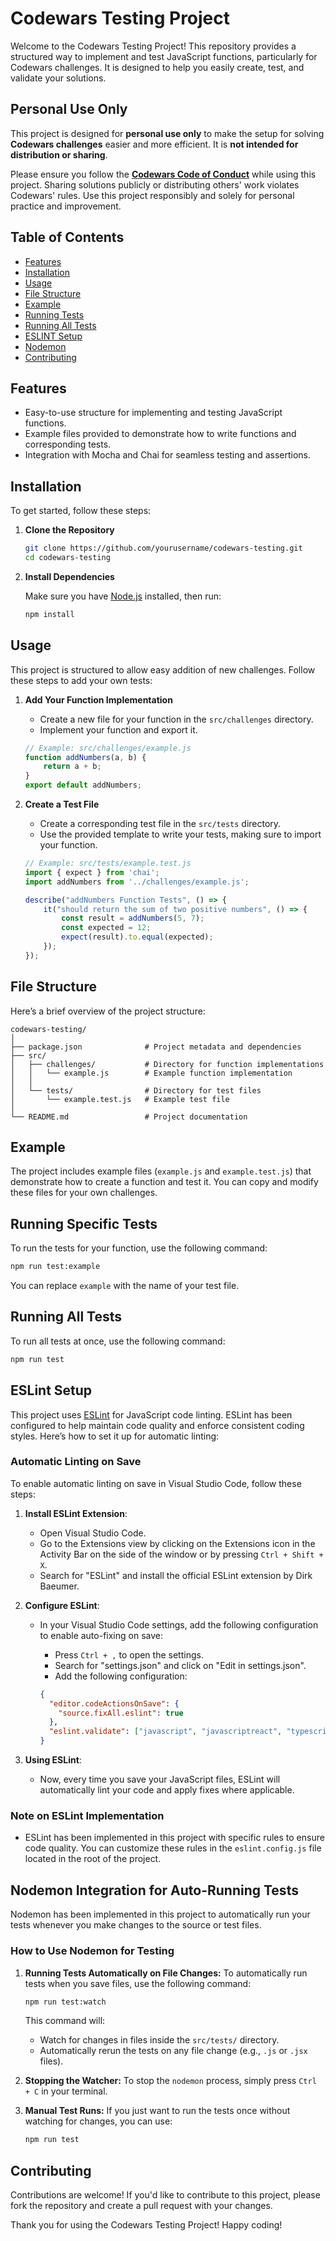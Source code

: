 # Codewars Testing Project

Welcome to the Codewars Testing Project! This repository provides a structured way to implement and test JavaScript functions, particularly for Codewars challenges. It is designed to help you easily create, test, and validate your solutions.

## Personal Use Only

This project is designed for **personal use only** to make the setup for solving **Codewars challenges** easier and more efficient. It is **not intended for distribution or sharing**.

Please ensure you follow the [**Codewars Code of Conduct**](https://docs.codewars.com/community/code-of-conduct) while using this project. Sharing solutions publicly or distributing others' work violates Codewars' rules. Use this project responsibly and solely for personal practice and improvement.

## Table of Contents

- [Features](#features)
- [Installation](#installation)
- [Usage](#usage)
- [File Structure](#file-structure)
- [Example](#example)
- [Running Tests](#Running-Specific-Tests)
- [Running All Tests](#Running-All-Tests)
- [ESLINT Setup](#ESLint-Setup)
- [Nodemon](#Nodemon-Integration-for-Auto-Running-Tests)
- [Contributing](#contributing)

## Features

- Easy-to-use structure for implementing and testing JavaScript functions.
- Example files provided to demonstrate how to write functions and corresponding tests.
- Integration with Mocha and Chai for seamless testing and assertions.

## Installation

To get started, follow these steps:

1. **Clone the Repository**

   ```bash
   git clone https://github.com/yourusername/codewars-testing.git
   cd codewars-testing
   ```

2. **Install Dependencies**

   Make sure you have [Node.js](https://nodejs.org/) installed, then run:

   ```bash
   npm install
   ```

## Usage

This project is structured to allow easy addition of new challenges. Follow these steps to add your own tests:

1. **Add Your Function Implementation**

   - Create a new file for your function in the `src/challenges` directory. 
   - Implement your function and export it.

   ```javascript
   // Example: src/challenges/example.js
   function addNumbers(a, b) {
       return a + b;
   }
   export default addNumbers;
   ```

2. **Create a Test File**

   - Create a corresponding test file in the `src/tests` directory.
   - Use the provided template to write your tests, making sure to import your function.

   ```javascript
   // Example: src/tests/example.test.js
   import { expect } from 'chai';
   import addNumbers from '../challenges/example.js';

   describe("addNumbers Function Tests", () => {
       it("should return the sum of two positive numbers", () => {
           const result = addNumbers(5, 7);
           const expected = 12;
           expect(result).to.equal(expected);
       });
   });
   ```

## File Structure

Here’s a brief overview of the project structure:

```
codewars-testing/
│
├── package.json              # Project metadata and dependencies
├── src/
│   ├── challenges/           # Directory for function implementations
│   │   └── example.js        # Example function implementation
│   │
│   └── tests/                # Directory for test files
│       └── example.test.js   # Example test file
│
└── README.md                 # Project documentation
```

## Example

The project includes example files (`example.js` and `example.test.js`) that demonstrate how to create a function and test it. You can copy and modify these files for your own challenges.

## Running Specific Tests

To run the tests for your function, use the following command:

```bash
npm run test:example
```

You can replace `example` with the name of your test file.

## Running All Tests

To run all tests at once, use the following command:

```bash
npm run test
```

## ESLint Setup

This project uses [ESLint](https://eslint.org/) for JavaScript code linting. ESLint has been configured to help maintain code quality and enforce consistent coding styles. Here’s how to set it up for automatic linting:

### Automatic Linting on Save

To enable automatic linting on save in Visual Studio Code, follow these steps:

1. **Install ESLint Extension**:
   - Open Visual Studio Code.
   - Go to the Extensions view by clicking on the Extensions icon in the Activity Bar on the side of the window or by pressing `Ctrl + Shift + X`.
   - Search for "ESLint" and install the official ESLint extension by Dirk Baeumer.

2. **Configure ESLint**:
   - In your Visual Studio Code settings, add the following configuration to enable auto-fixing on save:
     - Press `Ctrl + ,` to open the settings.
     - Search for "settings.json" and click on "Edit in settings.json".
     - Add the following configuration:

     ```json
     {
       "editor.codeActionsOnSave": {
         "source.fixAll.eslint": true
       },
       "eslint.validate": ["javascript", "javascriptreact", "typescript", "typescriptreact"]
     }
     ```

3. **Using ESLint**:
   - Now, every time you save your JavaScript files, ESLint will automatically lint your code and apply fixes where applicable.

### Note on ESLint Implementation

- ESLint has been implemented in this project with specific rules to ensure code quality. You can customize these rules in the `eslint.config.js` file located in the root of the project.

## Nodemon Integration for Auto-Running Tests

Nodemon has been implemented in this project to automatically run your tests whenever you make changes to the source or test files.

### How to Use Nodemon for Testing

1. **Running Tests Automatically on File Changes:**
   To automatically run tests when you save files, use the following command:

   ```bash
   npm run test:watch
   ```

   This command will:
   - Watch for changes in files inside the `src/tests/` directory.
   - Automatically rerun the tests on any file change (e.g., `.js` or `.jsx` files).

2. **Stopping the Watcher:**
   To stop the `nodemon` process, simply press `Ctrl + C` in your terminal.

3. **Manual Test Runs:**
   If you just want to run the tests once without watching for changes, you can use:

   ```bash
   npm run test
   ```

## Contributing

Contributions are welcome! If you'd like to contribute to this project, please fork the repository and create a pull request with your changes.

Thank you for using the Codewars Testing Project! Happy coding!